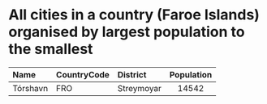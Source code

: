 # All cities in a country (Faroe Islands) organised by largest population to the smallest

| Name | CountryCode | District | Population |
| :--- | :--- | :--- | :---: |
|Tórshavn|FRO|Streymoyar|14542|
